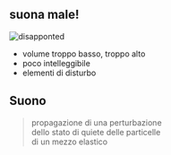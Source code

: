 ## suona male!


![disapponted]()


* volume troppo basso, troppo alto
* poco intelleggibile
* elementi di disturbo


## Suono

> propagazione di una perturbazione</br>dello stato di quiete delle particelle</br>di un mezzo elastico
